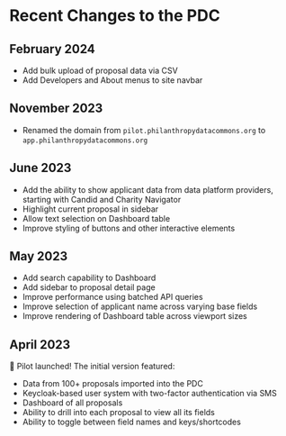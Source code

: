 # Recent Changes to the PDC

## February 2024

- Add bulk upload of proposal data via CSV
- Add Developers and About menus to site navbar

## November 2023

- Renamed the domain from `pilot.philanthropydatacommons.org`
  to `app.philanthropydatacommons.org`

## June 2023

- Add the ability to show applicant data from data platform providers,
  starting with Candid and Charity Navigator
- Highlight current proposal in sidebar
- Allow text selection on Dashboard table
- Improve styling of buttons and other interactive elements

## May 2023

- Add search capability to Dashboard
- Add sidebar to proposal detail page
- Improve performance using batched API queries
- Improve selection of applicant name across varying base fields
- Improve rendering of Dashboard table across viewport sizes

## April 2023

🚀 Pilot launched! The initial version featured:

- Data from 100+ proposals imported into the PDC
- Keycloak-based user system with two-factor authentication via SMS
- Dashboard of all proposals
- Ability to drill into each proposal to view all its fields
- Ability to toggle between field names and keys/shortcodes
